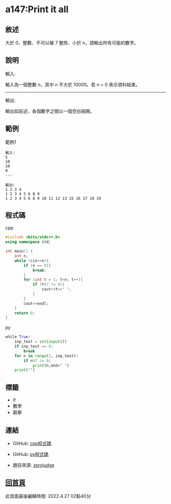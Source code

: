 # a147:Print it all

## 敘述

大於 0、整數、不可以被 7 整除、小於 n，請輸出所有可能的數字。
								

## 說明

輸入:

輸入為一個整數 n，其中 n 不大於 10000。若 n = 0 表示資料結束。

---

輸出:

輸出如前述，各個數字之間以一個空白隔開。

## 範例
範例1

```
輸入:
5
10
20
0
---

輸出:
1 2 3 4
1 2 3 4 5 6 8 9
1 2 3 4 5 6 8 9 10 11 12 13 15 16 17 18 19
```

## 程式碼
cpp

```cpp
#include <bits/stdc++.h>
using namespace std;

int main() {
    int n;
    while (cin>>n){
        if (n == 0){
            break;
        }
        for (int t = 1; t<n; t++){
            if (t%7 != 0){
                cout<<t<<" ";
            }
        }
        cout<<endl;
    }
    return 0;
}

```

py

```py
﻿while True:
    inp_text = int(input())
    if inp_text == 0:
        break
    for n in range(1, inp_text):
        if n%7 != 0:
            print(n,end=" ")
    print("")
```

## 標籤
- if
- 數學
- 窮舉


## 連結
- GitHub: [cpp程式碼](https://github.com/henryleecode23/solve_record/blob/main/zerojudge/a147/main.cpp)
- GitHub: [py程式碼](https://github.com/henryleecode23/solve_record/blob/main/zerojudge/a147/main.py)


- 題目來源: [zerojudge](https://zerojudge.tw/ShowProblem?problemid=a147)

## [回首頁](https://henryleecode23.github.io/solve_record/)

此頁面最後編輯時間: 2022.4.27 02點40分
